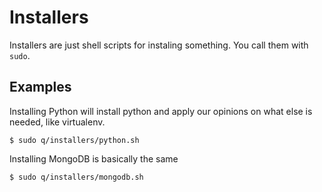 # Installers

Installers are just shell scripts for instaling something. You call them with `sudo`.

## Examples

Installing Python will install python and apply our opinions on what else is needed, like virtualenv.

```
$ sudo q/installers/python.sh
```

Installing MongoDB is basically the same

```
$ sudo q/installers/mongodb.sh
```
